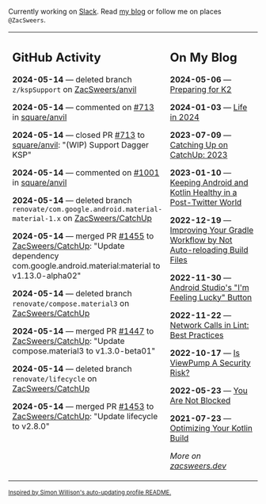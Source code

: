 Currently working on [Slack](https://slack.com/). Read [my blog](https://zacsweers.dev/) or follow me on places `@ZacSweers`.

<table><tr><td valign="top" width="60%">

## GitHub Activity
<!-- githubActivity starts -->
**2024-05-14** — deleted branch `z/kspSupport` on [ZacSweers/anvil](https://github.com/ZacSweers/anvil)

**2024-05-14** — commented on [#713](https://github.com/square/anvil/pull/713#issuecomment-2111433761) in [square/anvil](https://github.com/square/anvil)

**2024-05-14** — closed PR [#713](https://github.com/square/anvil/pull/713) to [square/anvil](https://github.com/square/anvil): "(WIP) Support Dagger KSP"

**2024-05-14** — commented on [#1001](https://github.com/square/anvil/pull/1001#issuecomment-2111428645) in [square/anvil](https://github.com/square/anvil)

**2024-05-14** — deleted branch `renovate/com.google.android.material-material-1.x` on [ZacSweers/CatchUp](https://github.com/ZacSweers/CatchUp)

**2024-05-14** — merged PR [#1455](https://github.com/ZacSweers/CatchUp/pull/1455) to [ZacSweers/CatchUp](https://github.com/ZacSweers/CatchUp): "Update dependency com.google.android.material:material to v1.13.0-alpha02"

**2024-05-14** — deleted branch `renovate/compose.material3` on [ZacSweers/CatchUp](https://github.com/ZacSweers/CatchUp)

**2024-05-14** — merged PR [#1447](https://github.com/ZacSweers/CatchUp/pull/1447) to [ZacSweers/CatchUp](https://github.com/ZacSweers/CatchUp): "Update compose.material3 to v1.3.0-beta01"

**2024-05-14** — deleted branch `renovate/lifecycle` on [ZacSweers/CatchUp](https://github.com/ZacSweers/CatchUp)

**2024-05-14** — merged PR [#1453](https://github.com/ZacSweers/CatchUp/pull/1453) to [ZacSweers/CatchUp](https://github.com/ZacSweers/CatchUp): "Update lifecycle to v2.8.0"
<!-- githubActivity ends -->
</td><td valign="top" width="40%">

## On My Blog
<!-- blog starts -->
**2024-05-06** — [Preparing for K2](https://www.zacsweers.dev/preparing-for-k2/)

**2024-01-03** — [Life in 2024](https://www.zacsweers.dev/life-in-2024/)

**2023-07-09** — [Catching Up on CatchUp: 2023](https://www.zacsweers.dev/catching-up-on-catchup-2023/)

**2023-01-10** — [Keeping Android and Kotlin Healthy in a Post-Twitter World](https://www.zacsweers.dev/keeping-android-healthy/)

**2022-12-19** — [Improving Your Gradle Workflow by Not Auto-reloading Build Files](https://www.zacsweers.dev/improving-your-workflow-by-not-auto-reloading-build-files/)

**2022-11-30** — [Android Studio's "I'm Feeling Lucky" Button](https://www.zacsweers.dev/android-studios-im-feeling-lucky-button/)

**2022-11-22** — [Network Calls in Lint: Best Practices](https://www.zacsweers.dev/network-calls-in-lint-best-practices/)

**2022-10-17** — [Is ViewPump A Security Risk?](https://www.zacsweers.dev/is-viewpump-a-security-risk/)

**2022-05-23** — [You Are Not Blocked](https://www.zacsweers.dev/you-are-not-blocked/)

**2021-07-23** — [Optimizing Your Kotlin Build](https://www.zacsweers.dev/optimizing-your-kotlin-build/)
<!-- blog ends -->
_More on [zacsweers.dev](https://zacsweers.dev/)_
</td></tr></table>

<sub><a href="https://simonwillison.net/2020/Jul/10/self-updating-profile-readme/">Inspired by Simon Willison's auto-updating profile README.</a></sub>
